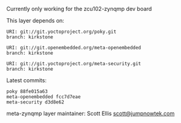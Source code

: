 Currently only working for the zcu102-zynqmp dev board

This layer depends on:

    URI: git://git.yoctoproject.org/poky.git
    branch: kirkstone

    URI: git://git.openembedded.org/meta-openembedded
    branch: kirkstone

    URI: git://git.yoctoproject.org/meta-security.git
    branch: kirkstone

Latest commits:

    poky 88fe015a63
    meta-openembedded fcc7d7eae
    meta-security d3d8e62

meta-zynqmp layer maintainer: Scott Ellis <scott@jumpnowtek.com>
